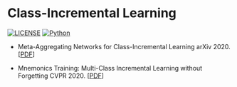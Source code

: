 # Class-Incremental Learning

[![LICENSE](https://img.shields.io/badge/license-MIT-green?style=flat-square)](https://github.com/yaoyao-liu/mnemonics/blob/master/LICENSE)
[![Python](https://img.shields.io/badge/python-3.6-blue.svg?style=flat-square)](https://www.python.org/)

- Meta-Aggregating Networks for Class-Incremental Learning
arXiv 2020. \[[PDF](https://arxiv.org/pdf/2010.05063.pdf)\]

- Mnemonics Training: Multi-Class Incremental Learning without Forgetting
CVPR 2020. \[[PDF](https://arxiv.org/pdf/2002.10211.pdf)\]


